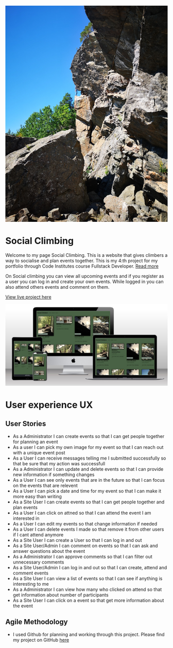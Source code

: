 ![Cliff](static/images/cliff.jpg)

# Social Climbing

Welcome to my page Social Climbing. This is a website that gives climbers a way to socialise and plan events together.
This is my 4:th project for my portfolio through Code Institutes course Fullstack Developer. [Read more](http://codeinstitute.com)

On Social climbing you can view all upcoming events and if you register as a user you can log in and create your own events. While logged in you can also attend others events and comment on them.

[View live project here](https://social-climbing.herokuapp.com/)

![Home page](static/images/mockup.jpg)

# User experience UX

## User Stories
 - As a Administrator I can create events so that I can get people together for planning an event
 - As a user I can pick my own image for my event so that I can reach out with a unique event post
 - As a User I can receive messages telling me I submitted successfully so that be sure that my action was successfull
 - As a Administrator I can update and delete events so that I can provide new information if something changes
 - As a User I can see only events that are in the future so that I can focus on the events that are relevent
 - As a User I can pick a date and time for my event so that I can make it more easy than writing
 - As a Site User I can create events so that I can get people together and plan events
 - As a User I can click on attned so that I can attend the event I am interested in
 - As a User I can edit my events so that change information if needed
 - As a User I can delete events I made so that remove it from other users if I cant attend anymore
 - As a Site User I can create a User so that I can log in and out
 - As a Site User/Admin I can comment on events so that I can ask and answer questions about the event
 - As a Administrator I can approve comments so that I can filter out unnecessary comments
 - As a Site User/Admin I can log in and out so that I can create, attend and comment events
 - As a Site User I can view a list of events so that I can see if anything is interesting to me
 - As a Administrator I can view how many who clicked on attend so that get information about number of participants
 - As a Site User I can click on a event so that get more information about the event

 ## Agile Methodology
 - I used Github for planning and working through this project. Please find my project on GitHub [here](https://github.com/jessicarydberg/SocialClimbing/projects/1)

 